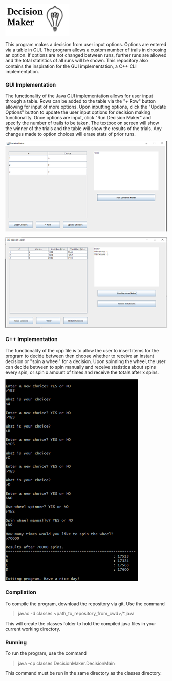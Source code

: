![logo](/images/logo.png)

This program makes a decision from user input options. Options are entered via a table in GUI. The program allows a custom number of trails in choosing an option. If options are not changed between runs, further runs are allowed and the total statistics of all runs will be shown. This repository also contains the inspiration for the GUI implementation, a C++ CLI implementation. 
### GUI Implementation
The functionality of the Java GUI implementation allows for user input through a table. Rows can be added to the table via the "+ Row" button allowing for input of more options. Upon inputting options, click the "Update Options" button to update the user input options for decision making functionality. Once options are input, click "Run Decision Maker" and specify the number of trails to be taken. The textbox on screen will show the winner of the trials and the table will show the results of the trials. Any changes made to option choices will erase stats of prior runs.

![Screen 1](/images/s1.png)

![Screen 2](/images/2.png)

### C++ Implementation
The functionality of the cpp file is to allow the user to insert items for the program to decide between then choose whether to receive an instant decision or "spin a wheel" for a decision. Upon spinning the wheel, the user can decide between to spin manually and receive statistics about spins every spin, or spin x amount of times and receive the totals after x spins.

![Screen 3](/images/cli.png)

### Compilation
To compile the program, download the repository via git. Use the command
> javac -d classes <path_to_repository_from_cwd>/*.java

This will create the classes folder to hold the compiled java files in your current working directory. 
### Running
To run the program, use the command 
> java -cp classes DecisionMaker.DecisionMain

This command must be run in the same directory as the classes directory.
